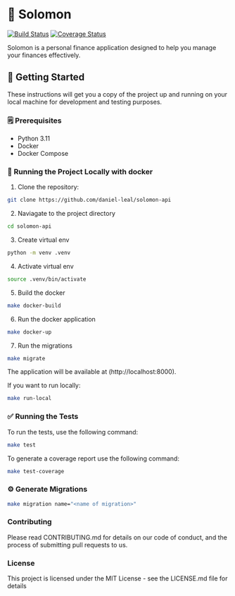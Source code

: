 # 🤑 Solomon

[![Build Status](https://github.com/daniel-leal/solomon-api/actions/workflows/ci.yml/badge.svg)](https://github.com/daniel-leal/solomon-api/actions)
[![Coverage Status](https://coveralls.io/repos/github/daniel-leal/solomon/badge.svg?branch=main)](https://coveralls.io/github/daniel-leal/solomon?branch=main)

Solomon is a personal finance application designed to help you manage your finances effectively.

## 🚀 Getting Started

These instructions will get you a copy of the project up and running on your local machine for development and testing purposes.

### 🗒️ Prerequisites

- Python 3.11
- Docker
- Docker Compose

### 🐳 Running the Project Locally with docker

1. Clone the repository:

```sh
git clone https://github.com/daniel-leal/solomon-api
```

2. Naviagate to the project directory

```sh
cd solomon-api
```

3. Create virtual env

```sh
python -m venv .venv
```

4. Activate virtual env
```sh
source .venv/bin/activate
```

5. Build the docker
```sh
make docker-build
```

6. Run the docker application
```sh
make docker-up
```


7. Run the migrations
```sh
make migrate
```

The application will be available at (http://localhost:8000).


If you want to run locally:

```sh
make run-local
```


### ✅ Running the Tests

To run the tests, use the following command:

```sh
make test
```

To generate a coverage report use the following command:

```sh
make test-coverage
```

### ⚙️ Generate Migrations

```sh
make migration name="<name of migration>"
```

### Contributing
Please read CONTRIBUTING.md for details on our code of conduct, and the process
of submitting pull requests to us.

### License
This project is licensed under the MIT License - see the LICENSE.md file for details
